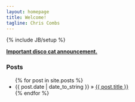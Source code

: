 ```yaml
---
layout: homepage
title: Welcome!
tagline: Chris Combs
---
```

{% include JB/setup %}

 

**[Important disco cat announcement.](http://getdown.chriscombs.net)**


### Posts

<ul class="posts">
  {% for post in site.posts %}
    <li><span>{{ post.date | date_to_string }}</span> &raquo; <a href="{{ BASE_PATH }}{{ post.url }}">{{ post.title }}</a></li>
  {% endfor %}
</ul>


